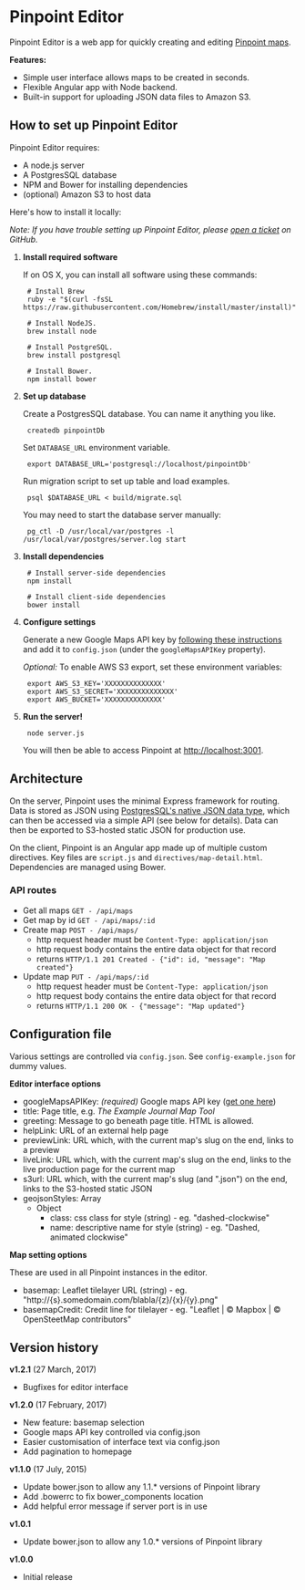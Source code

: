 # Pinpoint Editor

Pinpoint Editor is a web app for quickly creating and editing [Pinpoint maps](https://github.com/dowjones/pinpoint).

**Features:**

- Simple user interface allows maps to be created in seconds.
- Flexible Angular app with Node backend.
- Built-in support for uploading JSON data files to Amazon S3.

## How to set up Pinpoint Editor

Pinpoint Editor requires:

- A node.js server
- A PostgresSQL database
- NPM and Bower for installing dependencies
- (optional) Amazon S3 to host data

Here's how to install it locally:

*Note: If you have trouble setting up Pinpoint Editor, please [open a ticket](https://github.com/dowjones/pinpoint-editor/issues/new) on GitHub.*

1. **Install required software**

    If on OS X, you can install all software using these commands:

        # Install Brew
        ruby -e "$(curl -fsSL https://raw.githubusercontent.com/Homebrew/install/master/install)"
    
        # Install NodeJS.
        brew install node

        # Install PostgreSQL.
        brew install postgresql

        # Install Bower.
        npm install bower

2. **Set up database**

    Create a PostgresSQL database. You can name it anything you like.

        createdb pinpointDb
    
    Set `DATABASE_URL` environment variable.
    
        export DATABASE_URL='postgresql://localhost/pinpointDb'
    
    Run migration script to set up table and load examples.

        psql $DATABASE_URL < build/migrate.sql

    You may need to start the database server manually:

        pg_ctl -D /usr/local/var/postgres -l /usr/local/var/postgres/server.log start

3. **Install dependencies**

        # Install server-side dependencies
        npm install
    
        # Install client-side dependencies
        bower install

4. **Configure settings**

    Generate a new Google Maps API key by [following these instructions](https://developers.google.com/maps/documentation/javascript/tutorial) and add it to `config.json` (under the `googleMapsAPIKey` property).
    
    *Optional:* To enable AWS S3 export, set these environment variables:

        export AWS_S3_KEY='XXXXXXXXXXXXXX'
        export AWS_S3_SECRET='XXXXXXXXXXXXXX'
        export AWS_BUCKET='XXXXXXXXXXXXXX'
    
5. **Run the server!**

        node server.js

    You will then be able to access Pinpoint at [http://localhost:3001](http://localhost:3001/).

## Architecture

On the server, Pinpoint uses the minimal Express framework for routing. Data is stored as JSON using [PostgresSQL's native JSON data type](http://schinckel.net/2014/05/25/querying-json-in-postgres/), which can then be accessed via a simple API (see below for details). Data can then be exported to S3-hosted static JSON for production use.

On the client, Pinpoint is an Angular app made up of multiple custom directives. Key files are `script.js` and `directives/map-detail.html`. Dependencies are managed using Bower.

### API routes

* Get all maps `GET - /api/maps`
* Get map by id `GET - /api/maps/:id`
* Create map `POST - /api/maps/`
	* http request header must be `Content-Type: application/json`
    * http request body contains the entire data object for that record
    * returns `HTTP/1.1 201 Created - {"id": id, "message": "Map created"}`
* Update map `PUT - /api/maps/:id`
	* http request header must be `Content-Type: application/json`
    * http request body contains the entire data object for that record
    * returns `HTTP/1.1 200 OK - {"message": "Map updated"}`
    
## Configuration file

Various settings are controlled via `config.json`. See `config-example.json` for dummy values.

**Editor interface options**

* googleMapsAPIKey: _(required)_ Google maps API key ([get one here](https://developers.google.com/maps/documentation/javascript/tutorial))
* title: Page title, e.g. _The Example Journal Map Tool_
* greeting: Message to go beneath page title. HTML is allowed.
* helpLink: URL of an external help page
* previewLink: URL which, with the current map's slug on the end, links to a preview
* liveLink: URL which, with the current map's slug on the end, links to the live production page for the current map
* s3url: URL which, with the current map's slug (and ".json") on the end, links to the S3-hosted static JSON
* geojsonStyles: Array
    * Object 
        * class: css class for style (string) - eg. "dashed-clockwise"
        * name: descriptive name for style (string) - eg. "Dashed, animated clockwise"

**Map setting options**

These are used in all Pinpoint instances in the editor.

* basemap: Leaflet tilelayer URL (string) - eg. "http://{s}.somedomain.com/blabla/{z}/{x}/{y}.png"
* basemapCredit: Credit line for tilelayer - eg. "Leaflet | © Mapbox | © OpenSteetMap contributors"


## Version history

**v1.2.1** (27 March, 2017)

- Bugfixes for editor interface

**v1.2.0** (17 February, 2017)

- New feature: basemap selection
- Google maps API key controlled via config.json
- Easier customisation of interface text via config.json
- Add pagination to homepage

**v1.1.0** (17 July, 2015)

- Update bower.json to allow any 1.1.* versions of Pinpoint library        
- Add .bowerrc to fix bower_components location
- Add helpful error message if server port is in use

**v1.0.1**

- Update bower.json to allow any 1.0.* versions of Pinpoint library        

**v1.0.0**

- Initial release        

